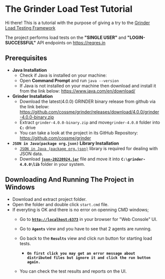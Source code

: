 # The Grinder Load Test Tutorial

Hi there! This is a tutorial with the purpose of giving a try to the  [Grinder Load Testing Framework](https://cossme.github.io/grinder/guide/getting-started.html) 

The project performs load tests on the **"SINGLE USER"** and **"LOGIN-SUCCESSFUL"** API endpoints on https://reqres.in

## Prerequisites
- **Java Installation**
	- Check if Java is installed on your machine:
	- Open **Command Prompt** and run `java --version`
	- If Java is not installed on your machine then download and install it from the link below:
https://www.java.com/en/download/
- **Grinder Installation**
	- Download the latest(4.0.0) GRINDER binary release from github via the link below:
https://github.com/cossme/grinder/releases/download/4.0.0/grinder-4.0.0-binary.zip
	- Extract `grinder-4.0.0-binary.zip` and move`grinder-4.0.0` folder into **`C:`** drive
	- You can take a look at the project in its GitHub Repository:
https://github.com/cossme/grinder
- **`JSON in Java(package org.json)` Library Installation**
	- [`JSON in Java (package org.json)`](https://github.com/stleary/JSON-java) library is required for dealing with JSON data.
	- Download [**`json-20220924.jar`**](https://repo1.maven.org/maven2/org/json/json/20220924/json-20220924.jar) file and move it into **`C:\grinder-4.0.0\lib`** folder in your system.
## Downloading And Running The Project in Windows
- Download and extract project folder.
- Open the folder and double click `start.cmd` file.
- If everyting is OK and there is no error on openning CMD windows; 
	- Go to [**`http://localhost:6373`**](http://localhost:6373) in your browser for "Web Console" UI. 
	- Go to **`Agents`** view and you have to see that 2 agents are running.
	- Go back to the **`Results`** view and click run button for starting load tests. 
		- **`On first click you may get an error message about distributed files but ignore it and click the run button again.`**
		
	- You can check the test results and reports on the UI.